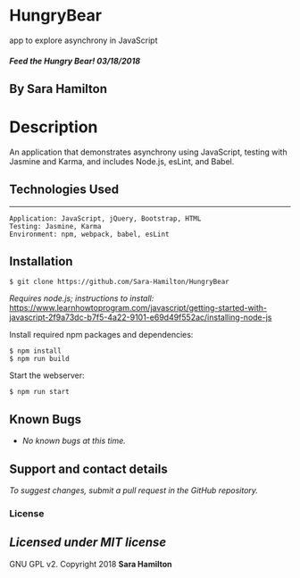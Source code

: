 # HungryBear
app to explore asynchrony in JavaScript

##### Feed the Hungry Bear! 03/18/2018

## By Sara Hamilton

# Description

An application that demonstrates asynchrony using JavaScript, testing with Jasmine and Karma, and includes Node.js, esLint, and Babel.


## Technologies Used
------------

```
Application: JavaScript, jQuery, Bootstrap, HTML
Testing: Jasmine, Karma
Environment: npm, webpack, babel, esLint
```

Installation
------------

```
$ git clone https://github.com/Sara-Hamilton/HungryBear
```

_Requires node.js; instructions to install:_ https://www.learnhowtoprogram.com/javascript/getting-started-with-javascript-2f9a73dc-b7f5-4a22-9101-e69d49f552ac/installing-node-js

Install required npm packages and dependencies:

```
$ npm install
$ npm run build
```

Start the webserver:
```
$ npm run start
```

## Known Bugs

  * _No known bugs at this time._

## Support and contact details

  _To suggest changes, submit a pull request in the GitHub repository._

### License

  _Licensed under MIT license_
-------

GNU GPL v2. Copyright 2018 **Sara Hamilton**
